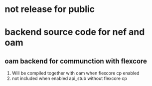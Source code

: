 
# not release for public

# backend source code for nef and oam 

## oam backend for communction with flexcore
1. Will be compiled together with oam when flexcore cp enabled
2. not included when enabled api_stub without flexcore cp

